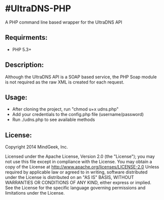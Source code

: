 #UltraDNS-PHP
============

A PHP command line based wrapper for the UltraDNS API

## Requirments:

- PHP 5.3+

## Description:

Although the UltraDNS API is a SOAP based service, the PHP Soap module is not required as the raw XML is created for each request.

## Usage:

- After cloning the project, run "chmod u+x udns.php"
- Add your credentials to the config.php file (username/password)
- Run ./udns.php to see available methods

## License:

Copyright 2014 MindGeek, Inc.

Licensed under the Apache License, Version 2.0 (the "License"); you may not use this file except in compliance with the License. You may obtain a copy of the License at http://www.apache.org/licenses/LICENSE-2.0 Unless required by applicable law or agreed to in writing, software distributed under the License is distributed on an "AS IS" BASIS, WITHOUT WARRANTIES OR CONDITIONS OF ANY KIND, either express or implied. See the License for the specific language governing permissions and limitations under the License.